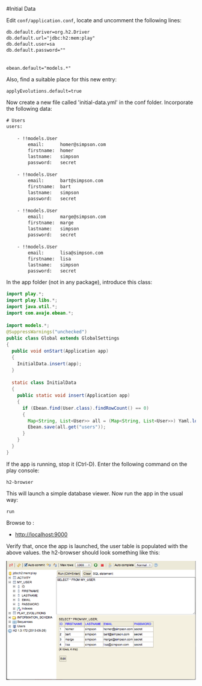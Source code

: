 #Initial Data

Edit `conf/application.conf`, locate and uncomment the following lines:

~~~
db.default.driver=org.h2.Driver
db.default.url="jdbc:h2:mem:play"
db.default.user=sa
db.default.password=""


ebean.default="models.*"
~~~

Also, find a suitable place for this new entry:

~~~
applyEvolutions.default=true
~~~

Now create a new file called 'initial-data.yml' in the conf folder. Incorporate the following data:

~~~
# Users
users:

    - !!models.User
        email:      homer@simpson.com
        firstname:  homer
        lastname:   simpson        
        password:   secret
    
    - !!models.User
        email:      bart@simpson.com
        firstname:  bart
        lastname:   simpson        
        password:   secret

    - !!models.User
        email:      marge@simpson.com
        firstname:  marge
        lastname:   simpson        
        password:   secret   
        
    - !!models.User
        email:      lisa@simpson.com
        firstname:  lisa
        lastname:   simpson        
        password:   secret                     
~~~

In the app folder (not in any package), introduce this class:

~~~java
import play.*;
import play.libs.*;
import java.util.*;
import com.avaje.ebean.*;

import models.*;
@SuppressWarnings("unchecked")
public class Global extends GlobalSettings
{
  public void onStart(Application app)
  {
    InitialData.insert(app);
  }

  static class InitialData
  {
    public static void insert(Application app)
    {
      if (Ebean.find(User.class).findRowCount() == 0)
      {
        Map<String, List<User>> all = (Map<String, List<User>>) Yaml.load("initial-data.yml");
        Ebean.save(all.get("users"));
      }
    }
  }
}
~~~

If the app is running, stop it (Ctrl-D). Enter the following command on the play console:

~~~
h2-browser
~~~

This will launch a simple database viewer. Now run the app in the usual way:

~~~
run
~~~

Browse to :

- <http://localhost:9000>

Verify that, once the app is launched, the user table is populated with the above values. the h2-browser should look something like this:

![](img/06.png)




